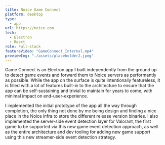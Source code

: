 ```yaml
---
title: Noice Game Connect
platform: desktop
type:
  - app
url: https://noice.com
tech:
  - Electron
  - React
role: Full-stack
featureVideo: "GameConnect_Internal.mp4"
previewImg: "./assets/placeholder2.jpeg"
---
```


Game Connect is an Electron app I built independently from the ground up to detect game events and forward them to Noice servers as performantly as possible.  While the app on the surface is quite intentionally featureless, it is filled with a lot of features built-in to the architecture to ensure that the app can be self-sustaining and trivial to maintain for years to come, with minimal impact on end-user-experience.

I implemented the initial prototype of the app all the way through completion, the only thing not done by me being design and finding a nice place in the Noice infra to store the different release version binaries. I also implemented the server-side event detection layer for Valorant, the first game to be supported via this new game event detection approach, as well as the entire architecture and dev tooling for adding new game support using this new streamer-side event detection strategy.
